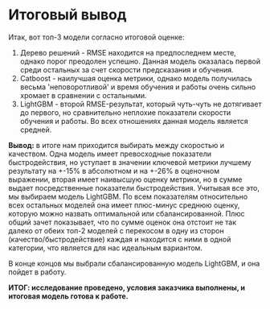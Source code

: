 # Итоговый вывод

Итак, вот топ-3 модели согласно итоговой оценке:
1. Дерево решений - RMSE находится на предпоследнем месте, однако порог преодолен успешно. Данная модель оказалась первой среди остальных за счет скорости предсказания и обучения.
2. Catboost - наилучшая оценка метрики, однако модель получилась весьма 'неповоротливой' и время обучения и работы очень сильно хромает в сравнении с остальными.
3. LightGBM - второй RMSE-результат, который чуть-чуть не дотягивает до первого, но сравнительно неплохие показатели скорости обучения и работы. Во всех отношениях данная модель является средней.

**Вывод:** в итоге нам приходится выбирать между скоростью и качеством. Одна модель имеет превосходные показатели быстродействия, но уступает в значении ключевой метрики лучшему результату на +-15% в абсолютном и на +-26% в оценочном выражении, вторая имеет наивысшую оценку метрики, но в сумме выдает посредственные показатели быстродействия. Учитывая все это, мы выбираем модель LightGBM. По всем показателям относительно всех остальных моделей она имеет плюс-минус среднюю оценку, которую можно назвать оптимальной или сбалансированной. Плюс общий зачет показывает, что по сумме оценок она отстоит не так далеко от обеих топ-2 моделей с перекосом в одну из сторон (качество/быстродействие) каждая и находится с ними в одной категории, что является для нас идеальным вариантом.

В конце концов мы выбрали сбалансированную модель LightGBM, и она пойдет в работу.

**ИТОГ: исследование проведено, условия заказчика выполнены, и итоговая модель готова к работе.**
